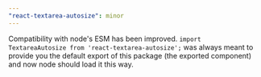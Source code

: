```yaml
---
"react-textarea-autosize": minor
---
```


Compatibility with node's ESM has been improved. `import TextareaAutosize from 'react-textarea-autosize';` was always meant to provide you the default export of this package (the exported component) and now node should load it this way.
